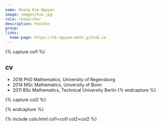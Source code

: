 ```yaml
---
name: Hoang Kim Nguyen
image: images/kim.jpg
role: researcher
description: Postdoc
group: 
links:
  home-page: https://hk-nguyen-math.github.io
---
```



{% capture col1 %}
## cv
- 2018 PhD Mathematics, University of Regensburg
- 2014 MSc Mathematics, University of Bonn
- 2011 BSc Mathematics, Technical University Berlin
{% endcapture %}

{% capture col2 %}

{% endcapture %}

{% include cols.html col1=col1 col2=col2 %}
